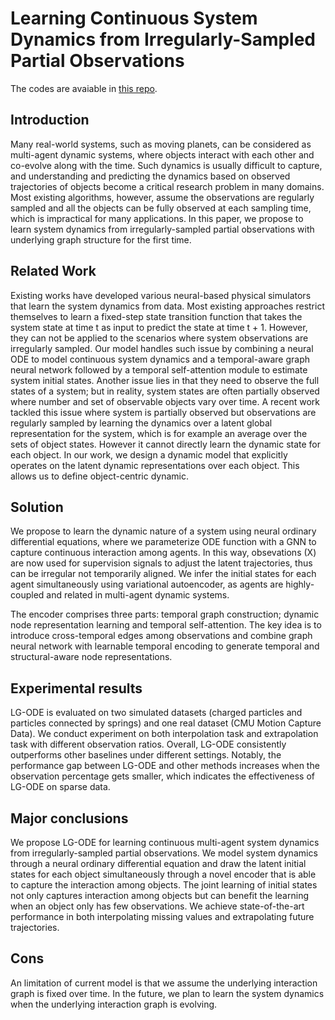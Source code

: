 # Learning Continuous System Dynamics from Irregularly-Sampled Partial Observations

The codes are avaiable in [this repo](https://github.com/ZijieH/LG-ODE).

## Introduction

Many real-world systems, such as moving planets, can be considered as multi-agent dynamic systems, where objects interact with each other and co-evolve along with the time. Such dynamics is usually difficult to capture, and understanding and predicting the dynamics based on observed trajectories of objects become a critical research problem in many domains. Most existing algorithms, however, assume the observations are regularly sampled and all the objects can be fully observed at each sampling time, which is impractical for many applications. In this paper, we propose to learn system dynamics from irregularly-sampled partial observations with underlying graph structure for the first time.

## Related Work

Existing works have developed various neural-based physical simulators that learn the system dynamics from data. Most existing approaches restrict themselves to learn a fixed-step state transition function that takes the system state at time t as input to predict the state at time t + 1. However, they can not be applied to the scenarios where system observations are irregularly sampled. Our model handles such issue by combining a neural ODE  to model continuous system dynamics and a temporal-aware graph neural network followed by a temporal self-attention module to estimate system initial states. Another issue lies in that they need to observe the full states of a system; but in reality, system states are often partially observed where number and set of observable objects vary over time. A recent work tackled this issue where system is partially observed but observations are regularly sampled by learning the dynamics over a latent global representation for the system, which is for example an average over the sets of object states. However it cannot directly learn the dynamic state for each object. In our work, we design a dynamic model that explicitly operates on the latent dynamic representations over each object. This allows us to define object-centric dynamic.


## Solution

We propose to learn the dynamic nature of a system using neural ordinary differential equations, where we parameterize ODE function with a GNN to capture continuous interaction among agents. In this way, obsevations (X) are now used for supervision signals to adjust the latent trajectories, thus can be irregular not temporarily aligned. We infer the initial states for each agent simultaneously using variational autoencoder, as agents are highly-coupled and related in multi-agent dynamic systems.



The encoder comprises three parts: temporal graph construction; dynamic node representation learning and temporal self-attention. The key idea is to introduce cross-temporal edges among observations and combine graph neural network with learnable temporal encoding to generate temporal and structural-aware node representations.


## Experimental results

LG-ODE is evaluated on two simulated datasets (charged particles and particles connected by springs) and one real dataset (CMU Motion Capture Data).  We conduct experiment on both interpolation task and extrapolation task with different observation ratios.  Overall, LG-ODE consistently outperforms other baselines under different settings. Notably, the performance gap between LG-ODE and other methods increases when the observation percentage gets smaller, which indicates the effectiveness of LG-ODE on sparse data.

## Major conclusions

We propose LG-ODE for learning continuous multi-agent system dynamics from irregularly-sampled partial observations. We model system dynamics through a neural ordinary differential equation and draw the latent initial states for each object simultaneously through a novel encoder that is able to capture the interaction among objects. The joint learning of initial states not only captures interaction among objects but can benefit the learning when an object only has few observations. We achieve state-of-the-art performance in both interpolating missing values and extrapolating future trajectories. 


## Cons

An limitation of current model is that we assume the underlying interaction graph is fixed over time. In the future, we plan to learn the system dynamics when the underlying interaction graph is evolving.